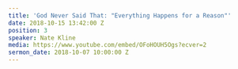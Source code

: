 ```yaml
---
title: 'God Never Said That: "Everything Happens for a Reason"'
date: 2018-10-15 13:42:00 Z
position: 3
speaker: Nate Kline
media: https://www.youtube.com/embed/OFoHOUH5Ogs?ecver=2
sermon_date: 2018-10-07 10:00:00 Z
---
```


